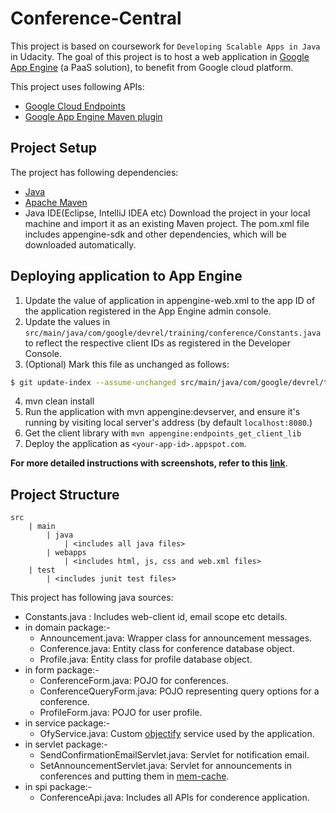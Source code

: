 # Conference-Central

This project is based on coursework for ```Developing Scalable Apps in Java``` in Udacity. The goal of this project is to host a web application in [Google App Engine][1] (a PaaS solution), to benefit from Google cloud platform.

This project uses following APIs:
- [Google Cloud Endpoints][2]
- [Google App Engine Maven plugin][3]

## Project Setup
The project has following dependencies:
- [Java][5]
- [Apache Maven][6]
- Java IDE(Eclipse, IntelliJ IDEA etc)
Download the project in your local machine and import it as an existing Maven project. The pom.xml file includes appengine-sdk and other dependencies, which will be downloaded automatically.

## Deploying application to App Engine
1. Update the value of application in appengine-web.xml to the app ID of the application registered in the App Engine admin console.
2. Update the values in ```src/main/java/com/google/devrel/training/conference/Constants.java``` to reflect the respective client IDs as registered in the Developer Console.
3. (Optional) Mark this file as unchanged as follows: 
```sh
$ git update-index --assume-unchanged src/main/java/com/google/devrel/training/conference/Constants.java
```
4. mvn clean install
5. Run the application with mvn appengine:devserver, and ensure it's running by visiting local server's address (by default ```localhost:8080```.)
6. Get the client library with ```mvn appengine:endpoints_get_client_lib```
7. Deploy the application as ```<your-app-id>.appspot.com```.

**For more detailed instructions with screenshots, refer to this [link][4]**.

## Project Structure
```
src
    | main
        | java
            | <includes all java files>
        | webapps
            | <includes html, js, css and web.xml files>
    | test
        | <includes junit test files>
```
This project has following java sources:
* Constants.java : Includes web-client id, email scope etc details.
* in domain package:-
    * Announcement.java: Wrapper class for announcement messages.
    * Conference.java: Entity class for conference database object.
    * Profile.java: Entity class for profile database object.
* in form package:-
    * ConferenceForm.java: POJO for conferences.
    * ConferenceQueryForm.java: POJO representing query options for a conference.
    * ProfileForm.java: POJO for user profile.
* in service package:-
    * OfyService.java: Custom [objectify][7] service used by the application.
* in servlet package:-
    * SendConfirmationEmailServlet.java: Servlet for notification email.
    * SetAnnouncementServlet.java: Servlet for announcements in conferences and putting them in [mem-cache][8].
* in spi package:-
    * ConferenceApi.java: Includes all APIs for conderence application.

[1]: https://cloud.google.com/appengine/
[2]: https://cloud.google.com/appengine/docs/standard/java/endpoints/
[3]: https://cloud.google.com/appengine/docs/standard/java/tools/maven
[4]: https://docs.google.com/document/d/1EO3pQ53DQP3SW4LCnOLiUtgAKCWbqXVprBWj0TOlRUM/pub
[5]: https://java.com/en/
[6]: https://maven.apache.org/
[7]: https://github.com/objectify/objectify/wiki/BasicOperations
[8]: https://cloud.google.com/appengine/docs/standard/python/memcache/
